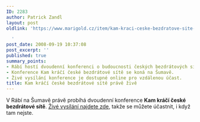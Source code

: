 ```yaml
---
ID: 2283
author: Patrick Zandl
layout: post
oldlink: 'https://www.marigold.cz/item/kam-kraci-ceske-bezdratove-site-prave-zive

  '
post_date: 2008-09-19 10:37:08
post_excerpt: ''
published: true
summary_points:
- Rábí hostí dvoudenní konferenci o budoucnosti českých bezdrátových sítí.
- Konference Kam kráčí české bezdrátové sítě se koná na Šumavě.
- Živé vysílání konference je dostupné online pro vzdálenou účast.
title: Kam kráčí české bezdrátové sítě právě živě
---
```


V Rábí na Šumavě právě probíhá dvoudenní konference <strong>Kam kráčí české bezdrátové sítě</strong>. <a href="http://www.internetprovsechny.cz/konference/">Živé vysílání najdete zde</a>, takže se můžete účastnit, i když tam nejste.